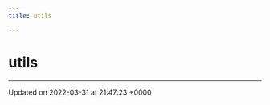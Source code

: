 ```yaml
---
title: utils

---
```


# utils








-------------------------------

Updated on 2022-03-31 at 21:47:23 +0000